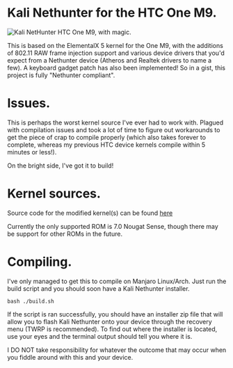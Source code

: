 # Kali Nethunter for the HTC One M9.
![Kali NetHunter](https://gitlab.com/kalilinux/nethunter/build-scripts/kali-nethunter-project/raw/master/images/nethunter-git-logo.png)
HTC One M9, with magic.

This is based on the ElementalX 5 kernel for the One M9, with the additions of 802.11 RAW frame injection support and various device drivers that you'd expect from a Nethunter device (Atheros and Realtek drivers to name a few). A keyboard gadget patch  has also been implemented! So in a gist, this project is fully "Nethunter compliant".

# Issues.
This is perhaps the worst kernel source I've ever had to work with. Plagued with compilation issues and took a lot of time to figure out workarounds to get the piece of crap to compile properly (which also takes forever to complete, whereas my previous HTC device kernels compile within 5 minutes or less!).

On the bright side, I've got it to build!

# Kernel sources.

Source code for the modified kernel(s) can be found [here](https://github.com/lavanoid/ElementalX-m9)

Currently the only supported ROM is 7.0 Nougat Sense, though there may be support for other ROMs in the future.


# Compiling.

I've only managed to get this to compile on Manjaro Linux/Arch. Just run the build script and you should soon have a Kali Nethunter installer.

    bash ./build.sh


If the script is ran successfully, you should have an installer zip file that will allow you to flash Kali Nethunter onto your device through the recovery menu (TWRP is recommended). To find out where the installer is located, use your eyes and the terminal output should tell you where it is.

 I DO NOT take responsibility for whatever the outcome that may occur when you fiddle around with this and your device.
